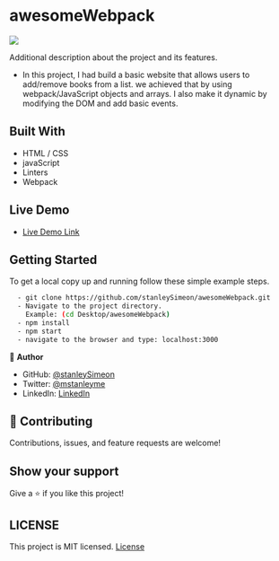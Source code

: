 # awesomeWebpack

![](https://img.shields.io/badge/Microverse-blueviolet)

Additional description about the project and its features.

- In this project, I had build a basic website that allows users to add/remove books from a list. we achieved that by using webpack/JavaScript objects and arrays. I also make it dynamic by modifying the DOM and add basic events.
## Built With

- HTML / CSS
- javaScript
- Linters
- Webpack

## Live Demo

- [Live Demo Link](https://stanleySimeon.github.io/awesomeWebpack/)


## Getting Started

To get a local copy up and running follow these simple example steps.

```sh
  - git clone https://github.com/stanleySimeon/awesomeWebpack.git
  - Navigate to the project directory.
    Example: (cd Desktop/awesomeWebpack)
  - npm install
  - npm start
  - navigate to the browser and type: localhost:3000
  ```

👤 **Author**

- GitHub: [@stanleySimeon](https://github.com/stanleySimeon)
- Twitter: [@mstanleyme](https://twitter.com/mstanleyme)
- LinkedIn: [LinkedIn](https://linkedin.com/in/stanleysimeon)

## 🤝 Contributing

Contributions, issues, and feature requests are welcome!

## Show your support

Give a ⭐️ if you like this project!
## LICENSE

This project is MIT licensed.
[License](https://github.com/stanleySIMEON/awesomeWebpack/blob/main/LICENSE)
